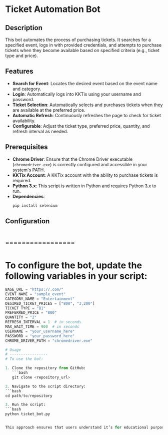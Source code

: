 # Ticket Automation Bot

## Description
This bot automates the process of purchasing tickets. It searches for a specified event, logs in with provided credentials, and attempts to purchase tickets when they become available based on specified criteria (e.g., ticket type and price).

## Features
- **Search for Event**: Locates the desired event based on the event name and category.
- **Login**: Automatically logs into KKTix using your username and password.
- **Ticket Selection**: Automatically selects and purchases tickets when they are available at the preferred price.
- **Automatic Refresh**: Continuously refreshes the page to check for ticket availability.
- **Configurable**: Adjust the ticket type, preferred price, quantity, and refresh interval as needed.

## Prerequisites
- **Chrome Driver**: Ensure that the Chrome Driver executable (`chromedriver.exe`) is correctly configured and accessible in your system's PATH.
- **KKTix Account**: A KKTix account with the ability to purchase tickets is required.
- **Python 3.x**: This script is written in Python and requires Python 3.x to run.
- **Dependencies**:
  ```bash
  pip install selenium

## Configuration
# -----------------
# To configure the bot, update the following variables in your script:

```python
BASE_URL = "https://.com/"
EVENT_NAME = "sample_event"
CATEGORY_NAME = "Entertainment"
DESIRED_TICKET_PRICES = ["800", "3,200"]
TICKET_TYPE = "B1"
PREFERRED_PRICE = "800"
QUANTITY = "2"
REFRESH_INTERVAL = 1  # in seconds
MAX_WAIT_TIME = 900  # in seconds
USERNAME = "your_username_here"
PASSWORD = "your_password_here"
CHROME_DRIVER_PATH = "chromedriver.exe"

# Usage
# -----------------
# To use the bot:

1. Clone the repository from GitHub:
   ```bash
   git clone <repository_url>

2. Navigate to the script directory:
```bash
cd path/to/repository

3. Run the script:
```bash
python ticket_bot.py


This approach ensures that users understand it’s for educational purposes and provides a clear and concise guide on how to use the bot.


